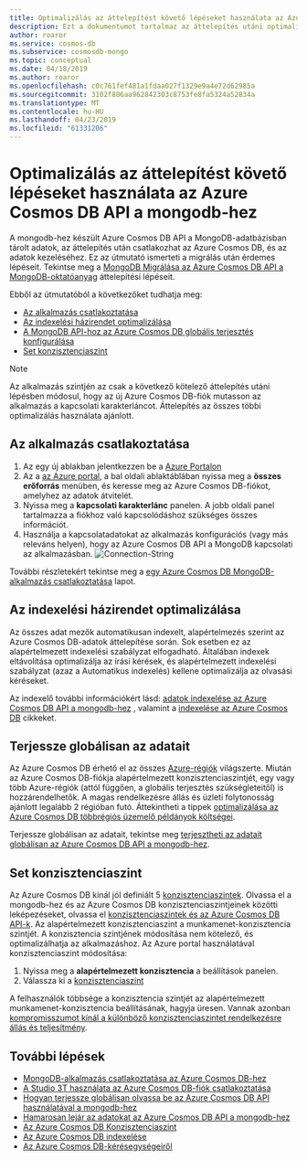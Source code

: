 ```yaml
---
title: Optimalizálás az áttelepítést követő lépéseket használata az Azure Cosmos DB API a mongodb-hez
description: Ezt a dokumentumot tartalmaz az áttelepítés utáni optimalizálási technikákat MongoDB-ből az Azure Cosmos DB APi Mongo DB-hez készült.
author: roaror
ms.service: cosmos-db
ms.subservice: cosmosdb-mongo
ms.topic: conceptual
ms.date: 04/18/2019
ms.author: roaror
ms.openlocfilehash: c0c761fef481a1fdaa027f1329e9a4e72d62985a
ms.sourcegitcommit: 3102f886aa962842303c8753fe8fa5324a52834a
ms.translationtype: MT
ms.contentlocale: hu-HU
ms.lasthandoff: 04/23/2019
ms.locfileid: "61331206"
---
```

# <a name="post-migration-optimization-steps-when-using-azure-cosmos-dbs-api-for-mongodb"></a>Optimalizálás az áttelepítést követő lépéseket használata az Azure Cosmos DB API a mongodb-hez 

A mongodb-hez készült Azure Cosmos DB API a MongoDB-adatbázisban tárolt adatok, az áttelepítés után csatlakozhat az Azure Cosmos DB, és az adatok kezeléséhez. Ez az útmutató ismerteti a migrálás után érdemes lépéseit. Tekintse meg a [MongoDB Migrálása az Azure Cosmos DB API a MongoDB-oktatóanyag](../dms/tutorial-mongodb-cosmos-db.md) áttelepítési lépéseit.

Ebből az útmutatóból a következőket tudhatja meg:
- [Az alkalmazás csatlakoztatása](#connect-account)
- [Az indexelési házirendet optimalizálása](#indexing)
- [A MongoDB API-hoz az Azure Cosmos DB globális terjesztés konfigurálása](#distribute-data)
- [Set konzisztenciaszint](#consistency)

> [!NOTE]
> Az alkalmazás szintjén az csak a következő kötelező áttelepítés utáni lépésben módosul, hogy az új Azure Cosmos DB-fiók mutasson az alkalmazás a kapcsolati karakterláncot. Áttelepítés az összes többi optimalizálás használata ajánlott.
>

## <a id="connect-account"></a>Az alkalmazás csatlakoztatása 

1. Az egy új ablakban jelentkezzen be a [Azure Portalon](https://www.portal.azure.com/)
2. Az a [az Azure portal](https://www.portal.azure.com/), a bal oldali ablaktáblában nyissa meg a **összes erőforrás** menüben, és keresse meg az Azure Cosmos DB-fiókot, amelyhez az adatok átvitelét.
3. Nyissa meg a **kapcsolati karakterlánc** panelen. A jobb oldali panel tartalmazza a fiókhoz való kapcsolódáshoz szükséges összes információt.
4. Használja a kapcsolatadatokat az alkalmazás konfigurációs (vagy más releváns helyen), hogy az Azure Cosmos DB API a MongoDB kapcsolati az alkalmazásban. 
![Connection-String](./media/mongodb-post-migration/connection-string.png)

További részletekért tekintse meg a [egy Azure Cosmos DB MongoDB-alkalmazás csatlakoztatása](connect-mongodb-account.md) lapot.

## <a id="indexing"></a>Az indexelési házirendet optimalizálása

Az összes adat mezők automatikusan indexelt, alapértelmezés szerint az Azure Cosmos DB-adatok áttelepítése során. Sok esetben ez az alapértelmezett indexelési szabályzat elfogadható. Általában indexek eltávolítása optimalizálja az írási kérések, és alapértelmezett indexelési szabályzat (azaz a Automatikus indexelés) kellene optimalizálja az olvasási kéréseket.

Az indexelő további információkért lásd: [adatok indexelése az Azure Cosmos DB API a mongodb-hez](mongodb-indexing.md) , valamint a [indexelése az Azure Cosmos DB](index-overview.md) cikkeket.

## <a id="distribute-data"></a>Terjessze globálisan az adatait

Az Azure Cosmos DB érhető el az összes [Azure-régiók](https://azure.microsoft.com/regions/#services) világszerte. Miután az Azure Cosmos DB-fiókja alapértelmezett konzisztenciaszintjét, egy vagy több Azure-régiók (attól függően, a globális terjesztés szükségleteitől) is hozzárendelhetők. A magas rendelkezésre állás és üzleti folytonosság ajánlott legalább 2 régióban futó. Áttekintheti a tippek [optimalizálása az Azure Cosmos DB többrégiós üzemelő példányok költségei](optimize-cost-regions.md).

Terjessze globálisan az adatait, tekintse meg [terjesztheti az adatait globálisan az Azure Cosmos DB API a mongodb-hez](tutorial-global-distribution-mongodb.md). 

## <a id="consistency"></a>Set konzisztenciaszint
Az Azure Cosmos DB kínál jól definiált 5 [konzisztenciaszintek](consistency-levels.md). Olvassa el a mongodb-hez és az Azure Cosmos DB konzisztenciaszintjeinek közötti leképezéseket, olvassa el [konzisztenciaszintek és az Azure Cosmos DB API-k](consistency-levels-across-apis.md). Az alapértelmezett konzisztenciaszint a munkamenet-konzisztencia szintjét. A konzisztencia szintjének módosítása nem kötelező, és optimalizálhatja az alkalmazáshoz. Az Azure portal használatával konzisztenciaszint módosítása:

1. Nyissa meg a **alapértelmezett konzisztencia** a beállítások panelen.
2. Válassza ki a [konzisztenciaszint](consistency-levels.md)

A felhasználók többsége a konzisztencia szintjét az alapértelmezett munkamenet-konzisztencia beállításának, hagyja üresen. Vannak azonban [kompromisszumot kínál a különböző konzisztenciaszintet rendelkezésre állás és teljesítmény](consistency-levels-tradeoffs.md). 

## <a name="next-steps"></a>További lépések

* [MongoDB-alkalmazás csatlakoztatása az Azure Cosmos DB-hez](connect-mongodb-account.md)
* [A Studio 3T használata az Azure Cosmos DB-fiók csatlakoztatása](mongodb-mongochef.md)
* [Hogyan terjessze globálisan olvassa be az Azure Cosmos DB API használatával a mongodb-hez](mongodb-readpreference.md)
* [Hamarosan lejár az adatokat az Azure Cosmos DB API a mongodb-hez](mongodb-time-to-live.md)
* [Az Azure Cosmos DB Konzisztenciaszint](consistency-levels.md)
* [Az Azure Cosmos DB indexelése](index-overview.md)
* [Az Azure Cosmos DB-kérésegységeiről](request-units.md)





